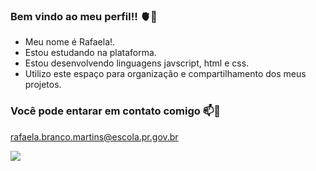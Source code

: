 ### Bem vindo ao meu perfil!! 🫀🤍
- Meu nome é Rafaela!.
- Estou estudando na plataforma.
- Estou desenvolvendo linguagens javscript, html e css.
- Utilizo este espaço para organização e compartilhamento dos meus projetos.
 
 ### Você pode entarar em contato comigo 📫📧
 
 rafaela.branco.martins@escola.pr.gov.br

 ![](https://media.tenor.com/RfcGcmZrV7MAAAAC/lol.gif)
 
